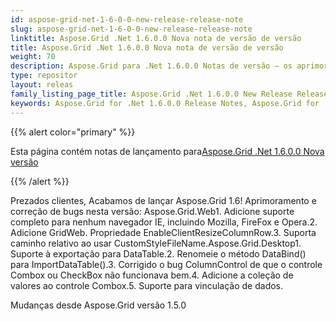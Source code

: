 ```yaml
---
id: aspose-grid-net-1-6-0-0-new-release-release-note
slug: aspose-grid-net-1-6-0-0-new-release-release-note
linktitle: Aspose.Grid .Net 1.6.0.0 Nova nota de versão de versão
title: Aspose.Grid .Net 1.6.0.0 Nova nota de versão de versão
weight: 70
description: Aspose.Grid para .Net 1.6.0.0 Notas de versão – os aprimoramentos mais recentes, novos recursos e correções
type: repositor
layout: releas
family_listing_page_title: Aspose.Grid .Net 1.6.0.0 New Release Release Note
keywords: Aspose.Grid for .Net 1.6.0.0 Release Notes, Aspose.Grid for .Net 1.6.0.0 updates and fixe
---
```

{{% alert color="primary" %}} 

 Esta página contém notas de lançamento para[Aspose.Grid .Net 1.6.0.0 Nova versão](https://releases.aspose.com/cells/net/new-releases/aspose.grid-.net-1.6.0.0-new-release/)

{{% /alert %}} 

Prezados clientes, Acabamos de lançar Aspose.Grid 1.6! Aprimoramento e correção de bugs nesta versão: Aspose.Grid.Web1. Adicione suporte completo para nenhum navegador IE, incluindo Mozilla, FireFox e Opera.2. Adicione GridWeb. Propriedade EnableClientResizeColumnRow.3. Suporta caminho relativo ao usar CustomStyleFileName.Aspose.Grid.Desktop1. Suporte à exportação para DataTable.2. Renomeie o método DataBind() para ImportDataTable().3. Corrigido o bug ColumnControl de que o controle Combox ou CheckBox não funcionava bem.4. Adicione a coleção de valores ao controle Combox.5. Suporte para vinculação de dados.

 Mudanças desde Aspose.Grid versão 1.5.0
